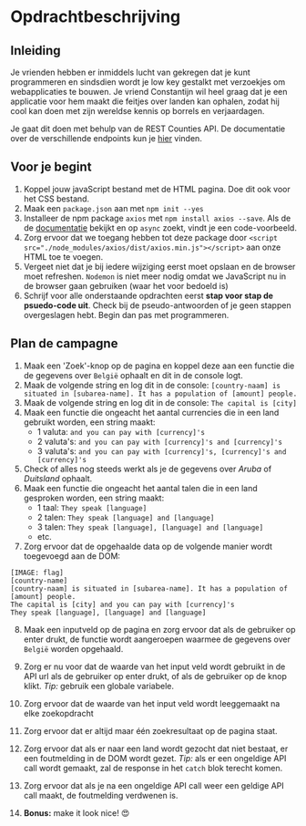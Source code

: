 # Opdrachtbeschrijving

## Inleiding
Je vrienden hebben er inmiddels lucht van gekregen dat je kunt programmeren en sindsdien wordt je 
low key gestalkt met verzoekjes om webapplicaties te bouwen. Je vriend Constantijn wil heel graag
dat je een applicatie voor hem maakt die feitjes over landen kan ophalen, zodat hij cool kan doen 
met zijn wereldse kennis op borrels en verjaardagen.

Je gaat dit doen met behulp van de REST Counties API. De documentatie over de verschillende endpoints
kun je [hier](https://restcountries.eu/#api-endpoints-language) vinden. 

## Voor je begint
1. Koppel jouw javaScript bestand met de HTML pagina. Doe dit ook voor het CSS bestand.
2. Maak een `package.json` aan met `npm init --yes`
3. Installeer de npm package `axios` met `npm install axios --save`. Als de de [documentatie](https://www.npmjs.com/package/axios) 
bekijkt en op `async` zoekt, vindt je een code-voorbeeld.
4. Zorg ervoor dat we toegang hebben tot deze package door `<script src="./node_modules/axios/dist/axios.min.js"></script>`
aan onze HTML toe te voegen.
4. Vergeet niet dat je bij iedere wijziging eerst moet opslaan en de browser moet refreshen. 
`Nodemon` is niet meer nodig omdat we JavaScript nu in de browser gaan gebruiken (waar het voor bedoeld is)
5. Schrijf voor alle onderstaande opdrachten eerst **stap voor stap de psuedo-code uit**. 
Check bij de pseudo-antwoorden of je geen stappen overgeslagen hebt. Begin dan pas met programmeren.

## Plan de campagne
1. Maak een 'Zoek'-knop op de pagina en koppel deze aan een functie die de gegevens over `België` ophaalt en dit in de console logt.
2. Maak de volgende string en log dit in de console: `[country-naam] is situated in [subarea-name]. It has a population of [amount] people.`
3. Maak de volgende string en log dit in de console: `The capital is [city]`
4. Maak een functie die ongeacht het aantal currencies die in een land gebruikt worden, een string maakt:
    * 1 valuta: `and you can pay with [currency]'s`
    * 2 valuta's: `and you can pay with [currency]'s and [currency]'s`
    * 3 valuta's: `and you can pay with [currency]'s, [currency]'s and [currency]'s`
5. Check of alles nog steeds werkt als je de gegevens over _Aruba_ of _Duitsland_ ophaalt.
6. Maak een functie die ongeacht het aantal talen die in een land gesproken worden, een string maakt:
    * 1 taal: `They speak [language]`
    * 2 talen: `They speak [language] and [language]` 
    * 3 talen: `They speak [language], [language] and [language]`
    * etc. 
7. Zorg ervoor dat de opgehaalde data op de volgende manier wordt toegevoegd aan de DOM:

```
[IMAGE: flag]
[country-name]
[country-naam] is situated in [subarea-name]. It has a population of [amount] people.
The capital is [city] and you can pay with [currency]'s
They speak [language], [language] and [language]
```

8. Maak een inputveld op de pagina en zorg ervoor dat als de gebruiker op enter drukt, de functie wordt 
aangeroepen waarmee de gegevens over `België` worden opgehaald. 

9. Zorg er nu voor dat de waarde van het input veld wordt gebruikt in de API url als de gebruiker op 
enter drukt, of als de gebruiker op de knop klikt. _Tip:_ gebruik een globale variabele.

10. Zorg ervoor dat de waarde van het input veld wordt leeggemaakt na elke zoekopdracht

11. Zorg ervoor dat er altijd maar één zoekresultaat op de pagina staat.

12. Zorg ervoor dat als er naar een land wordt gezocht dat niet bestaat, er een foutmelding in de DOM wordt gezet.
_Tip:_ als er een ongeldige API call wordt gemaakt, zal de response in het `catch` blok terecht komen.

13. Zorg ervoor dat als je na een ongeldige API call weer een geldige API call maakt, de foutmelding verdwenen is.

14. **Bonus:** make it look nice! 😍